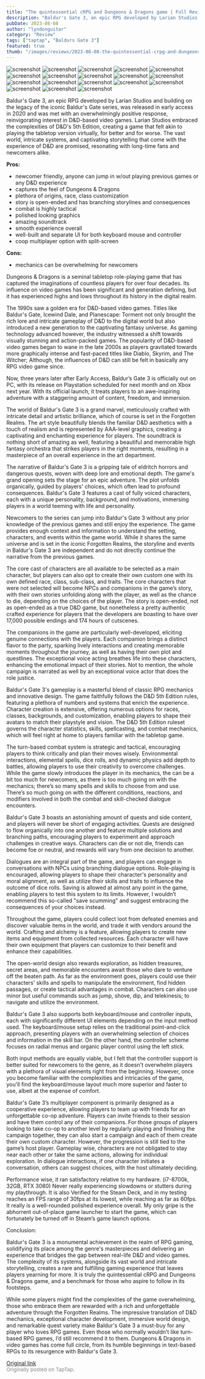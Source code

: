```yaml
---
title: "The quintessential cRPG and Dungeons & Dragons game | Full Review - Baldur's Gate 3"
description: "Baldur's Gate 3, an epic RPG developed by Larian Studios and building on the legacy of the iconic Baldur's Gate series, was released in early access in 2020 and was met with an overwhelmingly positive response, reinvigorating interest in D&D-based video games. Larian Studios embraced the complexities of D&D's 5th Edition, creating a game that felt akin to playing the tabletop version virtually, for better and for worse. The vast world, intricate systems, and captivating storytelling that come with the experience of D&D are promised, resonating with long-time fans and newcomers alike."
pubDate: 2023-08-08
author: "lyndonguitar"
category: "Review"
tags: ["taptap", "Baldurs Gate 3"]
featured: true
thumb: "/images/reviews/2023-08-08-the-quintessential-crpg-and-dungeons--dragons-game--full-review---baldurs-gate-3-0.avif"
---
```


<div class="gallery">
  <img src="/images/reviews/2023-08-08-the-quintessential-crpg-and-dungeons--dragons-game--full-review---baldurs-gate-3-0.avif" alt="screenshot" />
  <img src="/images/reviews/2023-08-08-the-quintessential-crpg-and-dungeons--dragons-game--full-review---baldurs-gate-3-1.avif" alt="screenshot" />
  <img src="/images/reviews/2023-08-08-the-quintessential-crpg-and-dungeons--dragons-game--full-review---baldurs-gate-3-2.avif" alt="screenshot" />
  <img src="/images/reviews/2023-08-08-the-quintessential-crpg-and-dungeons--dragons-game--full-review---baldurs-gate-3-3.avif" alt="screenshot" />
  <img src="/images/reviews/2023-08-08-the-quintessential-crpg-and-dungeons--dragons-game--full-review---baldurs-gate-3-4.avif" alt="screenshot" />
  <img src="/images/reviews/2023-08-08-the-quintessential-crpg-and-dungeons--dragons-game--full-review---baldurs-gate-3-5.avif" alt="screenshot" />
  <img src="/images/reviews/2023-08-08-the-quintessential-crpg-and-dungeons--dragons-game--full-review---baldurs-gate-3-6.avif" alt="screenshot" />
  <img src="/images/reviews/2023-08-08-the-quintessential-crpg-and-dungeons--dragons-game--full-review---baldurs-gate-3-7.avif" alt="screenshot" />
  <img src="/images/reviews/2023-08-08-the-quintessential-crpg-and-dungeons--dragons-game--full-review---baldurs-gate-3-8.avif" alt="screenshot" />
  <img src="/images/reviews/2023-08-08-the-quintessential-crpg-and-dungeons--dragons-game--full-review---baldurs-gate-3-9.avif" alt="screenshot" />
  <img src="/images/reviews/2023-08-08-the-quintessential-crpg-and-dungeons--dragons-game--full-review---baldurs-gate-3-10.avif" alt="screenshot" />
  <img src="/images/reviews/2023-08-08-the-quintessential-crpg-and-dungeons--dragons-game--full-review---baldurs-gate-3-11.avif" alt="screenshot" />
  <img src="/images/reviews/2023-08-08-the-quintessential-crpg-and-dungeons--dragons-game--full-review---baldurs-gate-3-12.avif" alt="screenshot" />
  <img src="/images/reviews/2023-08-08-the-quintessential-crpg-and-dungeons--dragons-game--full-review---baldurs-gate-3-13.avif" alt="screenshot" />
  <img src="/images/reviews/2023-08-08-the-quintessential-crpg-and-dungeons--dragons-game--full-review---baldurs-gate-3-14.avif" alt="screenshot" />
  <img src="/images/reviews/2023-08-08-the-quintessential-crpg-and-dungeons--dragons-game--full-review---baldurs-gate-3-15.avif" alt="screenshot" />
  <img src="/images/reviews/2023-08-08-the-quintessential-crpg-and-dungeons--dragons-game--full-review---baldurs-gate-3-16.avif" alt="screenshot" />
  <img src="/images/reviews/2023-08-08-the-quintessential-crpg-and-dungeons--dragons-game--full-review---baldurs-gate-3-17.avif" alt="screenshot" />
</div>

Baldur's Gate 3, an epic RPG developed by Larian Studios and building on the legacy of the iconic Baldur's Gate series, was released in early access in 2020 and was met with an overwhelmingly positive response, reinvigorating interest in D&D-based video games. Larian Studios embraced the complexities of D&D's 5th Edition, creating a game that felt akin to playing the tabletop version virtually, for better and for worse. The vast world, intricate systems, and captivating storytelling that come with the experience of D&D are promised, resonating with long-time fans and newcomers alike.


**Pros:**
- newcomer friendly, anyone can jump in w/out playing previous games or any D&D experience
- captures the feel of Dungeons & Dragons
- plethora of origins, race, class customization
- story is open-ended and has branching storylines and consequences
- combat is highly tactical
- polished looking graphics
- amazing soundtrack
- smooth experience overall
- well-built and separate UI for both keyboard mouse and controller
- coop multiplayer option with split-screen


**Cons:**
- mechanics can be overwhelming for newcomers


Dungeons & Dragons is a seminal tabletop role-playing game that has captured the imaginations of countless players for over four decades. Its influence on video games has been significant and generation defining, but it has experienced highs and lows throughout its history in the digital realm.

The 1990s saw a golden era for D&D-based video games. Titles like Baldur's Gate, Icewind Dale, and Planescape: Torment not only brought the rich lore and intricate gameplay of D&D to the digital world but also introduced a new generation to the captivating fantasy universe. As gaming technology advanced however, the industry witnessed a shift towards visually stunning and action-packed games. The popularity of D&D-based video games began to wane in the late 2000s as players gravitated towards more graphically intense and fast-paced titles like Diablo, Skyrim, and The Witcher; Although, the influences of D&D can still be felt in basically any RPG video game since.

Now, three years later after Early Access, Baldur’s Gate 3 is officially out on PC, with its release on Playstation scheduled for next month and on Xbox next year. With its official launch, it treats players to an awe-inspiring adventure with a staggering amount of content, freedom, and immersion.

The world of Baldur's Gate 3 is a grand marvel, meticulously crafted with intricate detail and artistic brilliance, which of course is set in the Forgotten Realms. The art style beautifully blends the familiar D&D aesthetics with a touch of realism and is represented by AAA-level graphics, creating a captivating and enchanting experience for players. The soundtrack is nothing short of amazing as well, featuring a beautiful and memorable high fantasy orchestra that strikes players in the right moments, resulting in a masterpiece of an overall experience in the art department.

The narrative of Baldur's Gate 3 is a gripping tale of eldritch horrors and dangerous quests, woven with deep lore and emotional depth. The game's grand opening sets the stage for an epic adventure. The plot unfolds organically, guided by players' choices, which often lead to profound consequences. Baldur's Gate 3 features a cast of fully voiced characters, each with a unique personality, background, and motivations, immersing players in a world teeming with life and personality.

Newcomers to the series can jump into Baldur's Gate 3 without any prior knowledge of the previous games and still enjoy the experience.
The game provides enough context and information to understand the setting, characters, and events within the game world. While it shares the same universe and is set in the iconic Forgotten Realms, the storyline and events in Baldur's Gate 3 are independent and do not directly continue the narrative from the previous games.

The core cast of characters are all available to be selected as a main character, but players can also opt to create their own custom one with its own defined race, class, sub-class, and traits. The core characters that were not selected will become NPCs and companions in the game’s story, with their own stories unfolding along with the player, as well as the chance to die, depending on the choices of the player. The story is open-ended, not as open-ended as a true D&D game, but nonetheless a pretty authentic crafted experience for players that the developers are boasting to have over 17,000 possible endings and 174 hours of cutscenes.

The companions in the game are particularly well-developed, eliciting genuine connections with the players. Each companion brings a distinct flavor to the party, sparking lively interactions and creating memorable moments throughout the journey, as well as having their own plot and questlines. The exceptional voice acting breathes life into these characters, enhancing the emotional impact of their stories. Not to mention, the whole campaign is narrated as well by an exceptional voice actor that does the role justice.

Baldur's Gate 3's gameplay is a masterful blend of classic RPG mechanics and innovative design. The game faithfully follows the D&D 5th Edition rules, featuring a plethora of numbers and systems that enrich the experience. Character creation is extensive, offering numerous options for races, classes, backgrounds, and customization, enabling players to shape their avatars to match their playstyle and vision. The D&D 5th Edition ruleset governs the character statistics, skills, spellcasting, and combat mechanics, which will feel right at home to players familiar with the tabletop game.

The turn-based combat system is strategic and tactical, encouraging players to think critically and plan their moves wisely. Environmental interactions, elemental spells, dice rolls, and dynamic physics add depth to battles, allowing players to use their creativity to overcome challenges. While the game slowly introduces the player in its mechanics, the can be a bit too much for newcomers, as there is too much going on with the mechanics; there’s so many spells and skills to choose from and use. There’s so much going on with the different conditions, reactions, and modifiers involved in both the combat and skill-checked dialogue encounters.

Baldur's Gate 3 boasts an astonishing amount of quests and side content, and players will never be short of engaging activities. Quests are designed to flow organically into one another and feature multiple solutions and branching paths, encouraging players to experiment and approach challenges in creative ways. Characters can die or not die, friends can become foe or neutral, and rewards will vary from one decision to another.

Dialogues are an integral part of the game, and players can engage in conversations with NPCs using branching dialogue options. Role-playing is encouraged, allowing players to shape their character's personality and moral alignment, as well as utilize their skills and traits to influence the outcome of dice rolls. Saving is allowed at almost any point in the game, enabling players to test this system to its limits. However, I wouldn’t recommend this so-called "save scumming" and suggest embracing the consequences of your choices instead.

Throughout the game, players could collect loot from defeated enemies and discover valuable items in the world, and trade it with vendors around the world. Crafting and alchemy is a feature, allowing players to create new items and equipment from collected resources. Each character will have their own equipment that players can customize to their benefit and enhance their capabilities.

The open-world design also rewards exploration, as hidden treasures, secret areas, and memorable encounters await those who dare to venture off the beaten path. As far as the environment goes, players could use their characters' skills and spells to manipulate the environment, find hidden passages, or create tactical advantages in combat. Characters can also use minor but useful commands such as jump, shove, dip, and telekinesis; to navigate and utilize the environment.

Baldur's Gate 3 also supports both keyboard/mouse and controller inputs, each with significantly different UI elements depending on the input method used. The keyboard/mouse setup relies on the traditional point-and-click approach, presenting players with an overwhelming selection of choices and information in the skill bar. On the other hand, the controller scheme focuses on radial menus and organic player control using the left stick.

Both input methods are equally viable, but I felt that the controller support is better suited for newcomers to the genre, as it doesn't overwhelm players with a plethora of visual elements right from the beginning. However, once you become familiar with the complexities and intricacies of the game, you'll find the keyboard/mouse layout much more superior and faster to use, albeit at the expense of comfort.

Baldur's Gate 3’s multiplayer component is primarily designed as a cooperative experience, allowing players to team up with friends for an unforgettable co-op adventure. Players can invite friends to their session and have them control any of their companions. For those groups of players looking to take co-op to another level by regularly playing and finishing the campaign together, they can also start a campaign and each of them create their own custom character. However, the progression is still tied to the game’s host player. Gameplay wise, characters are not obligated to stay near each other or take the same actions, allowing for individual exploration. In dialogue interactions, if one character initiates a conversation, others can suggest choices, with the host ultimately deciding.

Performance wise, it ran satisfactory relative to my hardware. (i7-8700k, 32GB, RTX 3080) Never really experiencing slowdowns or stutters during my playthrough. It is also Verified for the Steam Deck, and in my testing reaches an FPS range of 30fps at its lowest, while reaching as far as 60fps. It really is a well-rounded polished experience overall. My only gripe is the abhorrent out-of-place game launcher to start the game, which can fortunately be turned off in Steam’s game launch options.

Conclusion:

Baldur's Gate 3 is a monumental achievement in the realm of RPG gaming, solidifying its place among the genre's masterpieces and delivering an experience that bridges the gap between real-life D&D and video games. The complexity of its systems, alongside its vast world and intricate storytelling, creates a rare and fulfilling gaming experience that leaves players yearning for more. It is truly the quintessential cRPG and Dungeons & Dragons game, and a benchmark for those who aspire to follow in its footsteps.

While some players might find the complexities of the game overwhelming, those who embrace them are rewarded with a rich and unforgettable adventure through the Forgotten Realms. The impressive translation of D&D mechanics, exceptional character development, immersive world design, and remarkable quest variety make Baldur's Gate 3 a must-buy for any player who loves RPG games. Even those who normally wouldn’t like turn-based RPG games, I’d still recommend it to them. Dungeons & Dragons in video games has come full circle, from its humble beginnings in text-based RPGs to its resurgence with Baldur's Gate 3.

[Original link](https://m.taptap.io/post/6109877?share_id=2362efd59f3f&utm_medium=share&utm_source=discord)<br><span style="font-size: 0.95em; color: #888;">Originally posted on TapTap.</span>
